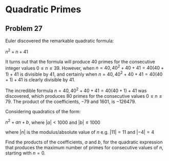 # Quadratic Primes

## Problem 27

Euler discovered the remarkable quadratic formula:

$`n^2 + n + 41`$

It turns out that the formula will produce $`40`$ primes for the consecutive
integer values $`0 \le n \le 39`$. However, when
$`n = 40, 40^2 + 40 + 41 = 40(40 + 1) + 41`$ is divisible by $`41`$, and
certainly when $`n = 40, 40^2 + 40 + 41 = 40(40 + 1) + 41`$ is clearly divisible
by $`41`$.

The incredible formula $`n = 40, 40^2 + 40 + 41 = 40(40 + 1) + 41`$ was
discovered, which produces $`80`$ primes for the consecutive values
$`0 \le n \le 79`$. The product of the coefficients, $`-79`$ and
$`1601`$, is $`-126479`$.

Considering quadratics of the form:

$`n^2 + an + b`$, where $`|a| < 1000`$ and $`|b| \le 1000`$

where $`|n|`$ is the modulus/absolute value of $`n`$
e.g. $`|11| = 11`$ and $`|-4| = 4`$

Find the products of the coefficients, $`a`$ and $`b`$, for the quadratic
expression that produces the maximum number of primes for consecutive values
of $`n`$, starting with $`n = 0`$.
